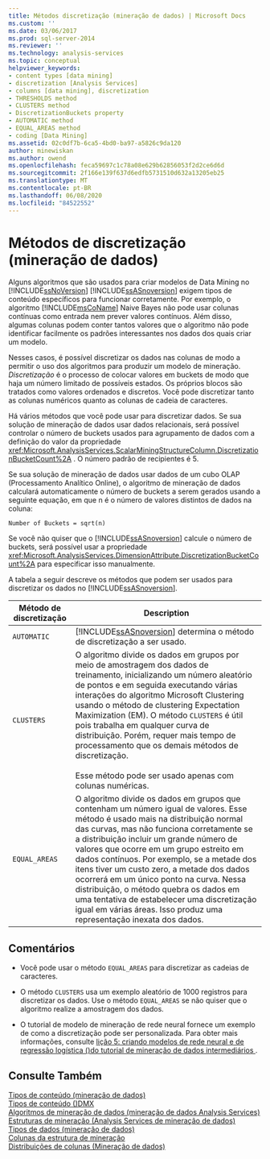 ```yaml
---
title: Métodos discretização (mineração de dados) | Microsoft Docs
ms.custom: ''
ms.date: 03/06/2017
ms.prod: sql-server-2014
ms.reviewer: ''
ms.technology: analysis-services
ms.topic: conceptual
helpviewer_keywords:
- content types [data mining]
- discretization [Analysis Services]
- columns [data mining], discretization
- THRESHOLDS method
- CLUSTERS method
- DiscretizationBuckets property
- AUTOMATIC method
- EQUAL_AREAS method
- coding [Data Mining]
ms.assetid: 02c0df7b-6ca5-4bd0-ba97-a5826c9da120
author: minewiskan
ms.author: owend
ms.openlocfilehash: feca59697c1c78a08e629b62856053f2d2ce6d6d
ms.sourcegitcommit: 2f166e139f637d6edfb5731510d632a13205eb25
ms.translationtype: MT
ms.contentlocale: pt-BR
ms.lasthandoff: 06/08/2020
ms.locfileid: "84522552"
---
```

# <a name="discretization-methods-data-mining"></a>Métodos de discretização (mineração de dados)
  Alguns algoritmos que são usados para criar modelos de Data Mining no [!INCLUDE[ssNoVersion](../../includes/ssnoversion-md.md)] [!INCLUDE[ssASnoversion](../../includes/ssasnoversion-md.md)] exigem tipos de conteúdo específicos para funcionar corretamente. Por exemplo, o algoritmo [!INCLUDE[msCoName](../../includes/msconame-md.md)] Naive Bayes não pode usar colunas contínuas como entrada nem prever valores contínuos. Além disso, algumas colunas podem conter tantos valores que o algoritmo não pode identificar facilmente os padrões interessantes nos dados dos quais criar um modelo.  
  
 Nesses casos, é possível discretizar os dados nas colunas de modo a permitir o uso dos algoritmos para produzir um modelo de mineração. *Discretização* é o processo de colocar valores em buckets de modo que haja um número limitado de possíveis estados. Os próprios blocos são tratados como valores ordenados e discretos. Você pode discretizar tanto as colunas numéricos quanto as colunas de cadeia de caracteres.  
  
 Há vários métodos que você pode usar para discretizar dados. Se sua solução de mineração de dados usar dados relacionais, será possível controlar o número de buckets usados para agrupamento de dados com a definição do valor da propriedade <xref:Microsoft.AnalysisServices.ScalarMiningStructureColumn.DiscretizationBucketCount%2A> . O número padrão de recipientes é 5.  
  
 Se sua solução de mineração de dados usar dados de um cubo OLAP (Processamento Analítico Online), o algoritmo de mineração de dados calculará automaticamente o número de buckets a serem gerados usando a seguinte equação, em que n é o número de valores distintos de dados na coluna:  
  
 `Number of Buckets = sqrt(n)`  
  
 Se você não quiser que o [!INCLUDE[ssASnoversion](../../includes/ssasnoversion-md.md)] calcule o número de buckets, será possível usar a propriedade <xref:Microsoft.AnalysisServices.DimensionAttribute.DiscretizationBucketCount%2A> para especificar isso manualmente.  
  
 A tabela a seguir descreve os métodos que podem ser usados para discretizar os dados no [!INCLUDE[ssASnoversion](../../includes/ssasnoversion-md.md)].  
  
|Método de discretização|Description|  
|---------------------------|-----------------|  
|`AUTOMATIC`|[!INCLUDE[ssASnoversion](../../includes/ssasnoversion-md.md)] determina o método de discretização a ser usado.|  
|`CLUSTERS`|O algoritmo divide os dados em grupos por meio de amostragem dos dados de treinamento, inicializando um número aleatório de pontos e em seguida executando várias interações do algoritmo Microsoft Clustering usando o método de clustering Expectation Maximization (EM). O método `CLUSTERS` é útil pois trabalha em qualquer curva de distribuição. Porém, requer mais tempo de processamento que os demais métodos de discretização.<br /><br /> Esse método pode ser usado apenas com colunas numéricas.|  
|`EQUAL_AREAS`|O algoritmo divide os dados em grupos que contenham um número igual de valores. Esse método é usado mais na distribuição normal das curvas, mas não funciona corretamente se a distribuição incluir um grande número de valores que ocorre em um grupo estreito em dados contínuos. Por exemplo, se a metade dos itens tiver um custo zero, a metade dos dados ocorrerá em um único ponto na curva. Nessa distribuição, o método quebra os dados em uma tentativa de estabelecer uma discretização igual em várias áreas. Isso produz uma representação inexata dos dados.|  
  
## <a name="remarks"></a>Comentários  
  
-   Você pode usar o método `EQUAL_AREAS` para discretizar as cadeias de caracteres.  
  
-   O método `CLUSTERS` usa um exemplo aleatório de 1000 registros para discretizar os dados. Use o método `EQUAL_AREAS` se não quiser que o algoritmo realize a amostragem dos dados.  
  
-   O tutorial de modelo de mineração de rede neural fornece um exemplo de como a discretização pode ser personalizada. Para obter mais informações, consulte [lição 5: criando modelos de rede neural e de regressão logística &#40;&#41;do tutorial de mineração de dados intermediários ](../../tutorials/lesson-5-build-models-intermediate-data-mining-tutorial.md).  
  
## <a name="see-also"></a>Consulte Também  
 [Tipos de conteúdo &#40;mineração de dados&#41;](content-types-data-mining.md)   
 [Tipos de conteúdo &#40;&#41;DMX](/sql/dmx/content-types-dmx)   
 [Algoritmos de mineração de dados &#40;mineração de dados Analysis Services&#41;](data-mining-algorithms-analysis-services-data-mining.md)   
 [Estruturas de mineração &#40;Analysis Services de mineração de dados&#41;](mining-structures-analysis-services-data-mining.md)   
 [Tipos de dados &#40;mineração de dados&#41;](data-types-data-mining.md)   
 [Colunas da estrutura de mineração](mining-structure-columns.md)   
 [Distribuições de colunas &#40;Mineração de dados&#41;](column-distributions-data-mining.md)  
  
  
